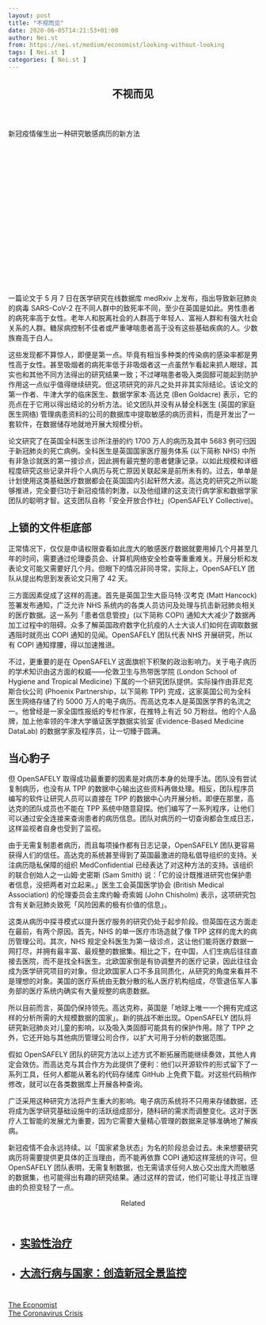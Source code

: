 ```yaml
---
layout: post
title: "不视而见"
date: 2020-06-05T14:21:53+01:00
author: Nei.st
from: https://nei.st/medium/economist/looking-without-looking
tags: [ Nei.st ]
categories: [ Nei.st ]
---
```


<article class="post-20326 post type-post status-publish format-standard hentry category-economist tag-the-coronavirus-crisis" id="post-20326">
 <header class="page-header medium Archives">
  <div class="page-header__image">
  </div>
  <div class="page-header__content">
   <h1 class="page-title text-align-center">
    不视而见
   </h1>
  </div>
 </header>
 <div class="entry-content aesop-entry-content" id="post-20326-content">
  <link as="font" crossorigin="anonymous" href="//cdn.jsdelivr.net/gh/0nd1jyU39XQ/_/glyph/font-face/0uIzqoZjSuJfvSBnvgXTcApMtcVhMcpr.woff" rel="preload" type="font/woff"/>
  <link as="font" crossorigin="anonymous" href="//cdn.jsdelivr.net/gh/0nd1jyU39XQ/_/glyph/font-face/1sTnSLZWDKucPX6SAk.woff" rel="preload" type="font/woff"/>
  <p class="blog-post__description">
   新冠疫情催生出一种研究敏感病历的新方法
  </p>
  <span id="more-20326">
  </span>
  <div class="navigation__primary-inner">
   <a class="economist__link-logo" href="//nei.st/medium/economist">
   </a>
  </div>
  <div class="container img component-image">
   <div class="aspectRatioPlaceholder" style="padding-bottom:56.25%;height: 0;">
    <div class="progressiveMedia" data-height="720" data-width="1280">
     <img alt="" class="progressiveMedia-image" data-src="https://cdn.jsdelivr.net/gh/0nd1jyU39XQ/_/img/1/20200516_STD001.jpg" src="https://cdn.jsdelivr.net/gh/0nd1jyU39XQ/_/img/1/20200516_STD001.jpg"/>
    </div>
   </div>
  </div>
  <p>
   一篇论文于 5 月 7 日在医学研究在线数据库 medRxiv 上发布，指出导致新冠肺炎的病毒 SARS-CoV-2 在不同人群中的致死率不同，至少在英国是如此。男性患者的病死率高于女性。老年人和脱离社会的人群高于年轻人、富裕人群和有强大社会关系的人群。糖尿病控制不佳者或严重哮喘患者高于没有这些基础疾病的人。少数族裔高于白人。
  </p>
  <p>
   这些发现都不算惊人，即便是第一点。毕竟有相当多种类的传染病的感染率都是男性高于女性。甚至吸烟者的病死率低于非吸烟者这一点虽然乍看起来抓人眼球，其实也和其他不同方法得出的研究结果一致；不过哮喘患者吸入类固醇可能起到防护作用这一点似乎值得继续研究。但这项研究的非凡之处并非其实际结论。该论文的第一作者、牛津大学的临床医生、数据学家本·高达克 (Ben Goldacre) 表示，它的亮点在于它用以得出结论的分析方法。论文团队并没有从替全科医生 (英国的家庭医生网络) 管理病患资料的公司的数据库中提取敏感的病历资料，而是开发出了一套软件，在数据储存地就地开展大规模分析。
  </p>
  <p>
   论文研究了在英国全科医生诊所注册的约 1700 万人的病历及其中 5683 例可归因于新冠肺炎的死亡病例。全科医生是英国国家医疗服务体系 (以下简称 NHS) 中所有非急诊就医的第一接诊点，因此拥有最完整的患者健康记录。以如此规模和详细程度研究这些记录并将个人病历与死亡原因关联起来是前所未有的。过去，单单是计划使用这类基础医疗数据都会在英国国内引起轩然大波。高达克的研究之所以能够推进，完全要归功于新冠疫情的刺激，以及他组建的这支流行病学家和数据学家团队的聪明才智。这支团队自称「安全开放合作社」(OpenSAFELY Collective)。
  </p>
  <h2>
   上锁的文件柜底部
  </h2>
  <p>
   正常情况下，仅仅是申请权限查看如此庞大的敏感医疗数据就要用掉几个月甚至几年的时间，需要通过伦理委员会、计算机网络安全检查等重重难关。开展分析和发表论文可能又需要好几个月。但眼下的情况非同寻常，实际上，OpenSAFELY 团队从提出构思到发表论文只用了 42 天。
  </p>
  <p>
   三方面因素促成了这样的高速。首先是英国卫生大臣马特·汉考克 (Matt Hancock) 签署发布通知，广泛允许 NHS 系统内的各类人员访问及处理与抗击新冠肺炎相关的医疗数据。这一系列「患者信息管控」(以下简称 COPI) 通知大大减少了数据再加工过程中的阻碍。众多了解英国政府数字化抗疫的人士大谈人们如何在调取数据遇阻时就亮出 COPI 通知的见闻。OpenSAFELY 团队代表 NHS 开展研究，所以有 COPI 通知撑腰，得以加速推进。
  </p>
  <div class="code-block code-block-1" style="margin: 8px 0; clear: both;">
   <div class="container ads_KbHEVhh8Rw">
    <div class="card card--blog post-sidebar">
     <div class="card-body">
      <div class="logo_ngcontent-kty-0">
      </div>
      <div class="iframe-blocker U6XAMK63Vh00WqvF2BacIQ">
       <div class="background-h60B">
       </div>
       <div class="WumZiPCS4MeMw4pxQ">
       </div>
      </div>
     </div>
     <div class="card-footer">
      <div class="card-footer-wrapper" layout="row bottom-left">
      </div>
     </div>
    </div>
   </div>
  </div>
  <p>
   不过，更重要的是在 OpenSAFELY 这面旗帜下积聚的政治影响力。关于电子病历的学术知识由这方面的权威——伦敦卫生与热带医学院 (London School of Hygiene and Tropical Medicine) 下属的一个研究团队提供。实际操作由菲尼克斯合伙公司 (Phoenix Partnership，以下简称 TPP) 完成，这家英国公司为全科医生网络存储了约 5000 万人的电子病历。而高达克本人是英国医学界的名流之一。他曾经是一家全国性报纸的专栏作家，在推特上有近 50 万粉丝。他的个人品牌，加上他率领的牛津大学循证医学数据实验室 (Evidence-Based Medicine DataLab) 的数据学家及程序员，让一切臻于圆满。
  </p>
  <h2>
   当心豹子
  </h2>
  <p>
   但 OpenSAFELY 取得成功最重要的因素是对病历本身的处理手法。团队没有尝试复制病历，也没有从 TPP 的数据中心输出这些资料再做处理。相反，团队程序员编写的软件让研究人员可以直接在 TPP 的数据中心内开展分析。即便在那里，高达克的团队成员也不能在 TPP 系统中随意窥探。他们编写了一系列程序，让他们可以通过安全连接来查询患者的病历信息。团队对病历的一切查询都会生成日志，这样监视者自身也受到了监视。
  </p>
  <p>
   由于无需复制患者病历，而且每项操作都有日志记录，OpenSAFELY 团队更容易获得人们的信任。高达克的系统甚至得到了英国最激进的隐私倡导组织的支持。关注病历隐私保障的组织 MedConfidential 已经表达了对这种方法的支持。该组织的联合创始人之一山姆·史密斯 (Sam Smith) 说：「它的设计既推进研究也保护患者信息，没把两者对立起来。」医生工会英国医学协会 (British Medical Association) 的伦理委员会主席约翰·奇索姆 (John Chisholm) 表示，这项研究包含有关新冠肺炎致死「风险因素的极有价值的信息」。
  </p>
  <p>
   这类从病历中探寻模式以提升医疗服务的研究仍处于起步阶段。但英国在这方面走在最前，有两个原因。首先，NHS 的单一医疗市场造就了像 TPP 这样的庞大的病历管理公司。其次，NHS 规定全科医生为第一级诊点，这让他们能将医疗数据一网打尽，并拥有最丰富、最规整的数据集。相比之下，在中国，人们生病后往往直接去医院，而不是找全科医生。北欧国家倒是有协调整齐的医疗记录，因此往往会成为医学研究项目的对象。但北欧国家人口不多且同质化，从研究的角度来看并不是理想的对象。美国的医疗系统由无数分散的私人医疗机构组成，尽管退伍军人事务部的医疗系统内确实有大量规整的病患数据。
  </p>
  <p>
   所以目前而言，英国仍保持领先。高达克称，英国是「地球上唯一一个拥有完成这样的分析所需的大规模数据的国家」。新的挑战不断出现。OpenSAFELY 团队将研究新冠肺炎对儿童的影响，以及吸入类固醇可能具有的保护作用。除了 TPP 之外，它还开始与其他病历管理公司合作，以扩大可用于分析的数据范围。
  </p>
  <p>
   假如 OpenSAFELY 团队的研究方法以上述方式不断拓展而能继续奏效，其他人肯定会效仿。而高达克与其合作方为此提供了便利：他们以开源软件的形式留下了一系列工具，任何人都能从著名的代码存储库 GitHub 上免费下载。对这些代码稍作修改，就可以在各类数据库上开展各种查询。
  </p>
  <div class="code-block code-block-1" style="margin: 8px 0; clear: both;">
   <div class="container ads_KbHEVhh8Rw">
    <div class="card card--blog post-sidebar">
     <div class="card-body">
      <div class="logo_ngcontent-kty-0">
      </div>
      <div class="iframe-blocker U6XAMK63Vh00WqvF2BacIQ">
       <div class="background-h60B">
       </div>
       <div class="WumZiPCS4MeMw4pxQ">
       </div>
      </div>
     </div>
     <div class="card-footer">
      <div class="card-footer-wrapper" layout="row bottom-left">
      </div>
     </div>
    </div>
   </div>
  </div>
  <p>
   广泛采用这种研究方法将产生重大的影响。电子病历系统将不只用来存储数据，还将成为医学研究基础设施中的活跃组成部分，随科研的需求而调整变化。这对于医疗人工智能的发展尤为重要，因为它需要大量精心管理的数据来足够准确地了解疾病。
  </p>
  <p>
   新冠疫情不会永远持续。以「国家紧急状态」为名的阶段总会过去。未来想要研究病历将需要提供更具体的正当理由，而不能再依靠 COPI 通知这样笼统的许可。但 OpenSAFELY 团队表明，无需复制数据，也无需请求任何人放心交出庞大而敏感的数据集，也可能得出有趣的研究结果。通过这样的尝试，他们可能让寻找正当理由的负担变轻了一点。
  </p>
  <section class="jsx-1092709871 collection">
   <header class="jsx-1092709871 container">
    <span class="jsx-65431776 text-icon text-right size-md spacing-xxtight weight-medium">
     <span class="jsx-65431776 text">
      <span class="jsx-1092709871">
       Related
      </span>
     </span>
    </span>
   </header>
   <ul class="jsx-1092709871 collection-list">
    <li class="jsx-1092709871">
     <section class="jsx-2013367371 container">
      <div class="jsx-2013367371 content no-cover type-collection">
       <div class="jsx-2013367371 left">
        <a class="jsx-2013367371" href="https://nei.st/medium/economist/experimental-treatment">
         <h2 class="jsx-2996311878 sidebar">
          实验性治疗
         </h2>
        </a>
       </div>
      </div>
     </section>
    </li>
    <li class="jsx-1092709871">
     <section class="jsx-2013367371 container">
      <div class="jsx-2013367371 content no-cover type-collection">
       <div class="jsx-2013367371 left">
        <a class="jsx-2013367371" href="https://nei.st/medium/economist/creating-the-coronopticon">
         <h2 class="jsx-2996311878 sidebar">
          大流行病与国家：创造新冠全景监控
         </h2>
        </a>
       </div>
      </div>
     </section>
    </li>
   </ul>
  </section>
  <div class="container ag ah">
   <div class="fe n el">
    <a class="dt du bn bo bp bq br bs bt bu dv dw bx by dx dy" href="https://nei.st/medium/economist?source=https://www.economist.com/science-and-technology/2020/05/14/the-pandemic-has-spawned-a-new-way-to-study-medical-records" rel="noopener noreferrer nofollow">
     <div class="c ff fg ag ah fh el fi fj ce fk fl fm fn fo fp fq fr fs ft fu">
      <div class="bs em en eo ep eq fv ah fw fg ag bm eu fx q fy fz p ac">
      </div>
     </div>
    </a>
   </div>
  </div>
  <div class="code-block code-block-2" style="margin: 8px 0; clear: both;">
   <br/>
   <div class="container ads_KbHEVhh8Rw">
    <div class="card card--blog post-sidebar">
     <div class="card-body">
      <div class="logo_ngcontent-kty-0">
      </div>
      <div class="iframe-blocker U6XAMK63Vh00WqvF2BacIQ">
       <div class="background-h60B">
       </div>
       <div class="WumZiPCS4MeMw4pxQ">
       </div>
      </div>
     </div>
     <div class="card-footer">
      <div class="card-footer-wrapper" layout="row bottom-left">
      </div>
     </div>
    </div>
   </div>
  </div>
 </div>
 <footer class="entry-footer">
  <div class="categories icon-link">
   <a href="https://nei.st/category/medium/economist" rel="category tag">
    The Economist
   </a>
  </div>
  <div class="tags icon-link">
   <a href="https://nei.st/tag/the-coronavirus-crisis" rel="tag">
    The Coronavirus Crisis
   </a>
  </div>
 </footer>
</article>

